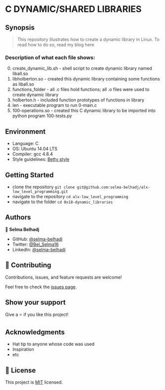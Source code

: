 # C DYNAMIC/SHARED LIBRARIES

## Synopsis
> This repository illustrates how to create a dynamic library in Linux. To read how to do so, read my blog here

### Description of what each file shows:
0. create_dynamic_lib.sh - shell script to create dynamic library named liball.so
1. libholberton.so - created this dynamic library containing some functions as liball.so
2. functions_folder - all .c files hold functions; all .o files were used to create dynamic library
3. holberton.h - included function prototypes of functions in library
4. len - executable program to run 0-main.c
5. 100-operations.so - created this C dynamic library to be imported into python program 100-tests.py


## Environment
* Language: C
* OS: Ubuntu 14.04 LTS
* Compiler: gcc 4.8.4
* Style guidelines: [Betty style](https://github.com/holbertonschool/Betty/wiki)

## Getting Started
- clone the repository
`git clone git@github.com:selma-belhadj/alx-low_level_programming.git`
- navigate to the repository
`cd alx-low_level_programming`
- navigate to the folder
`cd 0x18-dynamic_libraries`

## Authors
👤 **Selma Belhadj**

- GitHub: [@selma-belhadj](https://github.com/selma-belhadj)
- Twitter: [@Bel_Selma16](https://twitter.com/Bel_Selma16)
- LinkedIn: [@selma-belhadj](https://www.linkedin.com/in/selma-belhadj/)

## 🤝 Contributing

Contributions, issues, and feature requests are welcome!

Feel free to check the [issues page](https://github.com/selma-belhadj/alx-low_level_programming/issues).

## Show your support

Give a ⭐️ if you like this project!

## Acknowledgments
- Hat tip to anyone whose code was used
- Inspiration
- etc

## 📝 License

This project is [MIT](./MIT.md) licensed.
